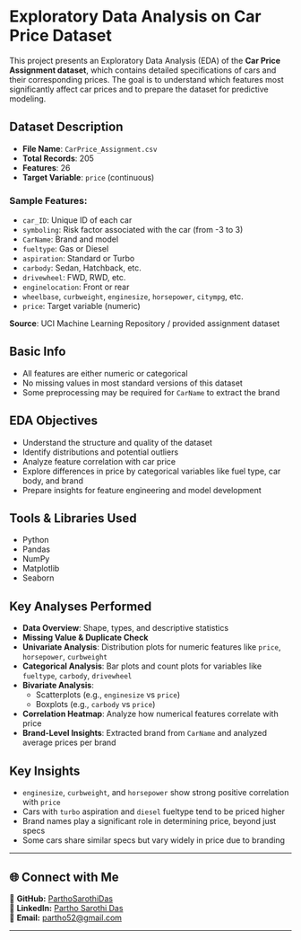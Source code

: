 #  Exploratory Data Analysis on Car Price Dataset

This project presents an Exploratory Data Analysis (EDA) of the **Car Price Assignment dataset**, which contains detailed specifications of cars and their corresponding prices. The goal is to understand which features most significantly affect car prices and to prepare the dataset for predictive modeling.

##  Dataset Description

- **File Name**: `CarPrice_Assignment.csv`
- **Total Records**: 205  
- **Features**: 26
- **Target Variable**: `price` (continuous)

### Sample Features:
- `car_ID`: Unique ID of each car
- `symboling`: Risk factor associated with the car (from -3 to 3)
- `CarName`: Brand and model
- `fueltype`: Gas or Diesel
- `aspiration`: Standard or Turbo
- `carbody`: Sedan, Hatchback, etc.
- `drivewheel`: FWD, RWD, etc.
- `enginelocation`: Front or rear
- `wheelbase`, `curbweight`, `enginesize`, `horsepower`, `citympg`, etc.
- `price`: Target variable (numeric)

 **Source**: UCI Machine Learning Repository / provided assignment dataset

##  Basic Info

- All features are either numeric or categorical
- No missing values in most standard versions of this dataset
- Some preprocessing may be required for `CarName` to extract the brand

##  EDA Objectives

- Understand the structure and quality of the dataset
- Identify distributions and potential outliers
- Analyze feature correlation with car price
- Explore differences in price by categorical variables like fuel type, car body, and brand
- Prepare insights for feature engineering and model development

##  Tools & Libraries Used

- Python
- Pandas
- NumPy
- Matplotlib
- Seaborn

##  Key Analyses Performed

- **Data Overview**: Shape, types, and descriptive statistics
- **Missing Value & Duplicate Check**
- **Univariate Analysis**: Distribution plots for numeric features like `price`, `horsepower`, `curbweight`
- **Categorical Analysis**: Bar plots and count plots for variables like `fueltype`, `carbody`, `drivewheel`
- **Bivariate Analysis**: 
  - Scatterplots (e.g., `enginesize` vs `price`)
  - Boxplots (e.g., `carbody` vs `price`)
- **Correlation Heatmap**: Analyze how numerical features correlate with price
- **Brand-Level Insights**: Extracted brand from `CarName` and analyzed average prices per brand


##  Key Insights

- `enginesize`, `curbweight`, and `horsepower` show strong positive correlation with `price`
- Cars with `turbo` aspiration and `diesel` fueltype tend to be priced higher
- Brand names play a significant role in determining price, beyond just specs
- Some cars share similar specs but vary widely in price due to branding

---

## 🌐 Connect with Me  
🔗 **GitHub:** [ParthoSarothiDas](https://github.com/ParthoSarothiDas)  
🔗 **LinkedIn:** [Partho Sarothi Das](https://www.linkedin.com/in/partho-sarothi-das/)  
📧 **Email:** partho52@gmail.com  

---

